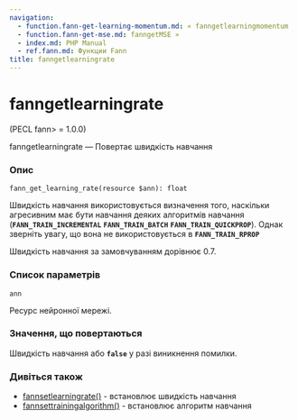 ```yaml
---
navigation:
  - function.fann-get-learning-momentum.md: « fanngetlearningmomentum
  - function.fann-get-mse.md: fanngetMSE »
  - index.md: PHP Manual
  - ref.fann.md: Функции Fann
title: fanngetlearningrate
---
```

# fanngetlearningrate

(PECL fann> = 1.0.0)

fanngetlearningrate — Повертає швидкість навчання

### Опис

```methodsynopsis
fann_get_learning_rate(resource $ann): float
```

Швидкість навчання використовується визначення того, наскільки агресивним має бути навчання деяких алгоритмів навчання (**`FANN_TRAIN_INCREMENTAL`** **`FANN_TRAIN_BATCH`** **`FANN_TRAIN_QUICKPROP`**). Однак зверніть увагу, що вона не використовується в **`FANN_TRAIN_RPROP`**

Швидкість навчання за замовчуванням дорівнює 0.7.

### Список параметрів

`ann`

Ресурс нейронної мережі.

### Значення, що повертаються

Швидкість навчання або **`false`** у разі виникнення помилки.

### Дивіться також

-   [fannsetlearningrate()](function.fann-set-learning-rate.md) - встановлює швидкість навчання
-   [fannsettrainingalgorithm()](function.fann-set-training-algorithm.md) - встановлює алгоритм навчання
